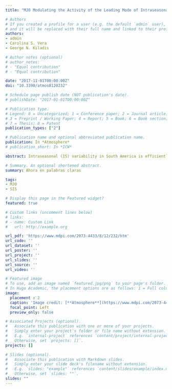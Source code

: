 ```yaml
---
title: "MJO Modulating the Activity of the Leading Mode of Intraseasonal Variability in South America"

# Authors
# If you created a profile for a user (e.g. the default `admin` user), write the username (folder name) here 
# and it will be replaced with their full name and linked to their profile.
authors:
- admin
- Carolina S. Vera
- George N. Kiladis

# Author notes (optional)
# author_notes:
# - "Equal contribution"
# - "Equal contribution"

date: "2017-11-01T00:00:00Z"
doi: "10.3390/atmos8120232"

# Schedule page publish date (NOT publication's date).
# publishDate: "2017-01-01T00:00:00Z"

# Publication type.
# Legend: 0 = Uncategorized; 1 = Conference paper; 2 = Journal article;
# 3 = Preprint / Working Paper; 4 = Report; 5 = Book; 6 = Book section;
# 7 = Thesis; 8 = Patent
publication_types: ["2"]

# Publication name and optional abbreviated publication name.
publication: In *Atmosphere*
# publication_short: In *ICW*

abstract: Intraseasonal (IS) variability in South America is efficiently described through the first empirical orthogonal function of filtered precipitation or outgoing longwave radiation (OLR) anomalies. In the 30-90-day band, the leading OLR pattern between October and April is a dipole with centers of action in the South Atlantic Convergence Zone (SACZ) and southeastern South America (SESA). The Madden Julian Oscillation (MJO) was shown to have an impact on the rainfall in South America, with greater influence during the austral warm season. The aim of this study is therefore to assess the modulation of the MJO in the activity of the leading pattern of variability in South America, named the 3090-Seasonal-Intraseasonal (SIS) pattern. It was found that the most intense periods of activity of the SIS pattern appear to be related to intense MJO events with coherent eastward propagation. Furthermore, positive 3090-SIS phases, associated with enhanced (inhibited) convection over the SESA (SACZ) region generally occur during MJO progression from the eastern Indian Ocean to the Western Pacific (i.e., Maritime Continent sector). On the contrary, negative 3090-SIS phases, associated with enhanced (inhibited) convection over SACZ (SESA) are observed when the MJO active phase locates between the Western Pacific and the western Indian Ocean (African sector). The 3090-SIS pattern modulation by the MJO opens the opportunity to develop skillful subseasonal prediction tools in South America.

# Summary. An optional shortened abstract.
summary: Ahora en palabras claras

tags:
- MJO
- SIS

# Display this page in the Featured widget?
featured: true

# Custom links (uncomment lines below)
# links:
# - name: Custom Link
#   url: http://example.org

url_pdf: 'https://www.mdpi.com/2073-4433/8/12/232/htm'
url_code: ''
url_dataset: ''
url_poster: ''
url_project: ''
url_slides: ''
url_source: ''
url_video: ''

# Featured image
# To use, add an image named `featured.jpg/png` to your page's folder. 
# In Hugo Academic, the placement options are as follows: 1 = Full column width, 2 = Out-set, 3 = Screen-width (with 1 being the default). The focal point options are Smart, Center, TopLeft, Top, TopRight, Left, Right, BottomLeft, Bottom, BottomRight
image:
  placement : 2
  caption: 'Image credit: [**Atmosphere**](https://www.mdpi.com/2073-4433/8/12/232)'
  focal_point: Left
  preview_only: false

# Associated Projects (optional).
#   Associate this publication with one or more of your projects.
#   Simply enter your project's folder or file name without extension.
#   E.g. `internal-project` references `content/project/internal-project/index.md`.
#   Otherwise, set `projects: []`.
projects: []

# Slides (optional).
#   Associate this publication with Markdown slides.
#   Simply enter your slide deck's filename without extension.
#   E.g. `slides: "example"` references `content/slides/example/index.md`.
#   Otherwise, set `slides: ""`.
slides: ""
---
```


